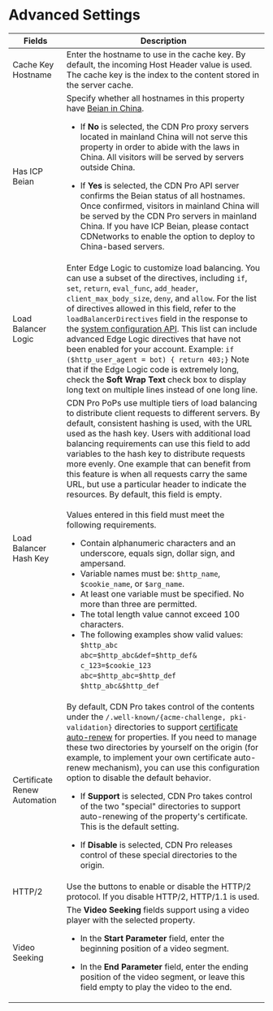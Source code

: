 # Advanced Settings

| **Fields**              | **Description**                                      |
| ----------------------- | -----------------------------------------------------|
| Cache Key Hostname      | Enter the hostname to use in the cache key. By default, the incoming Host Header value is used. The cache key is the index to the content stored in the server cache.|
| Has ICP Beian           | Specify whether all hostnames in this property have [Beian in China](</docs/edge-logic/faq.md#china-delivery-and-beian>). <ul><li>If **No** is selected, the CDN Pro proxy servers located in mainland China will not serve this property in order to abide with the laws in China. All visitors will be served by servers outside China.</ul></li> <ul><li>If **Yes** is selected, the CDN Pro API server confirms the Beian status of all hostnames. Once confirmed, visitors in mainland China will be served by the CDN Pro servers in mainland China. If you have ICP Beian, please contact CDNetworks to enable the option to deploy to China-based servers.|</ul></li>
| Load Balancer Logic           | Enter Edge Logic to customize load balancing. You can use a subset of the directives, including `if`, `set`, `return`, `eval_func`, `add_header`, `client_max_body_size`, `deny`, and `allow`. For the list of directives allowed in this field, refer to the `loadBalancerDirectives` field in the response to the  [system configuration API](</apidocs#operation/get-cdn-systemConfigs>). This list can include advanced Edge Logic directives that have not been enabled for your account. Example:  `if ($http_user_agent = bot) { return 403;}` Note that if the Edge Logic code is extremely long, check the <b>Soft Wrap Text</b> check box to display long text on multiple lines instead of one long line.|</ul></li>
| Load Balancer Hash Key | CDN Pro PoPs use multiple tiers of load balancing to distribute client requests to different servers. By default, consistent hashing is used, with the URL used as the hash key. Users with additional load balancing requirements can use this field to add variables to the hash key to distribute requests more evenly. One example that can benefit from this feature is when all requests carry the same URL, but use a particular header to indicate the resources. By default, this field is empty. <br><br>Values entered in this field must meet the following requirements.<ul><li>Contain alphanumeric characters and an underscore, equals sign, dollar sign, and ampersand.</br><li>Variable names must be: `$http_name`, `$cookie_name`, or `$arg_name`.<li>At least one variable must be specified. No more than three are permitted.<li>The total length value cannot exceed 100 characters.<li>The following examples show valid values:<br>`$http_abc`<br>`abc=$http_abc&def=$http_def&`<br>`c_123=$cookie_123`<br>`abc=$http_abc=$http_def`<br>`$http_abc&$http_def`<br></ul>
| Certificate Renew Automation | By default, CDN Pro takes control of the contents under the ``/.well-known/{acme-challenge, pki-validation}`` directories to support [certificate auto-renew](</docs/portal/certificates/auto-renewal.md>) for properties. If you need to manage these two directories by yourself on the origin (for example, to implement your own certificate auto-renew mechanism), you can use this configuration option to disable the default behavior. <ul><li>If **Support** is selected, CDN Pro takes control of the two "special" directories to support auto-renewing of the property's certificate. This is the default setting.</ul></li> <ul><li>If **Disable** is selected, CDN Pro releases control of these special directories to the origin.|</ul>
| HTTP/2 | Use the buttons to enable or disable the HTTP/2 protocol. If you disable HTTP/2, HTTP/1.1 is used.<br></ul>
| Video Seeking | The **Video Seeking** fields support using a video player with the selected property. <ul><li>In the **Start Parameter** field, enter the beginning position of a video segment. </ul></li><ul><li>In the **End Parameter** field, enter the ending position of the video segment, or leave this field empty to play the video to the end.</ul></li>
